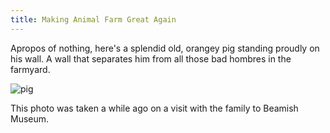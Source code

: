 ```yaml
---
title: Making Animal Farm Great Again
---
```


Apropos of nothing, here's a splendid old, orangey pig standing proudly on his wall. A wall that separates him from all
those bad hombres in the farmyard.

![pig](/assets/img/posts/making-animal-farm-great-again/mafga.png)

This photo was taken a while ago on a visit with the family to Beamish Museum.
